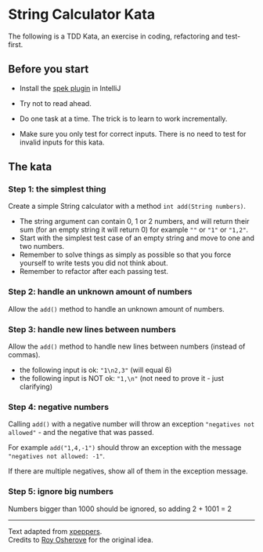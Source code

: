 # String Calculator Kata
The following is a TDD Kata, an exercise in coding, refactoring and test-first.

## Before you start
* Install the [spek plugin](https://plugins.jetbrains.com/plugin/8564-spek) in IntelliJ

* Try not to read ahead.
* Do one task at a time. The trick is to learn to work incrementally.
* Make sure you only test for correct inputs. There is no need to test for invalid inputs for this kata.

## The kata

### Step 1: the simplest thing
Create a simple String calculator with a method `int add(String numbers)`.

* The string argument can contain 0, 1 or 2 numbers, and will return their sum (for an empty string it will return 0) for example `""` or `"1"` or `"1,2"`.
* Start with the simplest test case of an empty string and move to one and two numbers.
* Remember to solve things as simply as possible so that you force yourself to write tests you did not think about.
* Remember to refactor after each passing test.

### Step 2: handle an unknown amount of numbers
Allow the `add()` method to handle an unknown amount of numbers.

### Step 3: handle new lines between numbers
Allow the `add()` method to handle new lines between numbers (instead of commas).

* the following input is ok:  `"1\n2,3"` (will equal 6)
* the following input is NOT ok:  `"1,\n"` (not need to prove it - just clarifying)

### Step 4: negative numbers
Calling `add()` with a negative number will throw an exception `"negatives not allowed"` - and the negative that was passed.

For example `add("1,4,-1")` should throw an exception with the message `"negatives not allowed: -1"`.

If there are multiple negatives, show all of them in the exception message.

### Step 5: ignore big numbers
Numbers bigger than 1000 should be ignored, so adding 2 + 1001  = 2

----

Text adapted from [xpeppers](https://github.com/xpeppers/string-calculator-kata).  
Credits to [Roy Osherove](http://osherove.com/tdd-kata-1) for the original idea.
